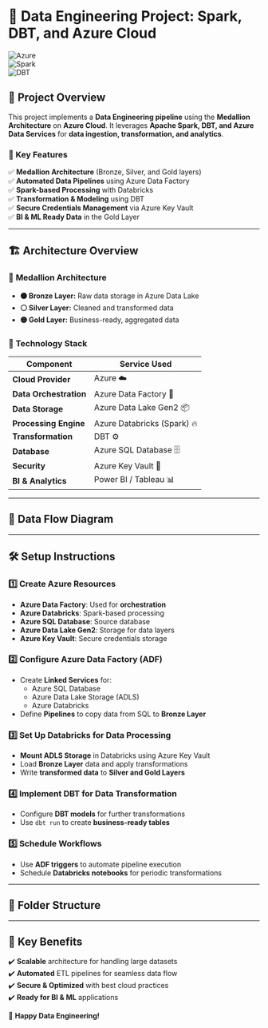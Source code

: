 # 🚀 Data Engineering Project: Spark, DBT, and Azure Cloud  

![Azure](https://img.shields.io/badge/Azure-Data%20Pipeline-blue?style=for-the-badge&logo=microsoft-azure)  
![Spark](https://img.shields.io/badge/Apache%20Spark-Big%20Data-orange?style=for-the-badge&logo=apache-spark)  
![DBT](https://img.shields.io/badge/DBT-Transformations-red?style=for-the-badge&logo=dbt)  

## 🌟 **Project Overview**  
This project implements a **Data Engineering pipeline** using the **Medallion Architecture** on **Azure Cloud**. It leverages **Apache Spark, DBT, and Azure Data Services** for **data ingestion, transformation, and analytics**.  

### **📌 Key Features**  
✅ **Medallion Architecture** (Bronze, Silver, and Gold layers)  
✅ **Automated Data Pipelines** using Azure Data Factory  
✅ **Spark-based Processing** with Databricks  
✅ **Transformation & Modeling** using DBT  
✅ **Secure Credentials Management** via Azure Key Vault  
✅ **BI & ML Ready Data** in the Gold Layer  

---

## 🏗 **Architecture Overview**  

### 🔷 **Medallion Architecture**  
- **🟤 Bronze Layer:** Raw data storage in Azure Data Lake  
- **⚪ Silver Layer:** Cleaned and transformed data  
- **🟡 Gold Layer:** Business-ready, aggregated data  

### 🔗 **Technology Stack**  
| Component | Service Used |
|-----------|-------------|
| **Cloud Provider** | Azure ☁️ |
| **Data Orchestration** | Azure Data Factory 🔄 |
| **Data Storage** | Azure Data Lake Gen2 📦 |
| **Processing Engine** | Azure Databricks (Spark) 🔥 |
| **Transformation** | DBT ⚙️ |
| **Database** | Azure SQL Database 🗄️ |
| **Security** | Azure Key Vault 🔑 |
| **BI & Analytics** | Power BI / Tableau 📊 |

---

## 🔄 **Data Flow Diagram**  


---

## 🛠 **Setup Instructions**  

### **1️⃣ Create Azure Resources**  
- **Azure Data Factory**: Used for **orchestration**  
- **Azure Databricks**: Spark-based processing  
- **Azure SQL Database**: Source database  
- **Azure Data Lake Gen2**: Storage for data layers  
- **Azure Key Vault**: Secure credentials storage  

### **2️⃣ Configure Azure Data Factory (ADF)**  
- Create **Linked Services** for:  
  - Azure SQL Database  
  - Azure Data Lake Storage (ADLS)  
  - Azure Databricks  
- Define **Pipelines** to copy data from SQL to **Bronze Layer**  

### **3️⃣ Set Up Databricks for Data Processing**  
- **Mount ADLS Storage** in Databricks using Azure Key Vault  
- Load **Bronze Layer** data and apply transformations  
- Write **transformed data** to **Silver and Gold Layers**  

### **4️⃣ Implement DBT for Data Transformation**  
- Configure **DBT models** for further transformations  
- Use `dbt run` to create **business-ready tables**  

### **5️⃣ Schedule Workflows**  
- Use **ADF triggers** to automate pipeline execution  
- Schedule **Databricks notebooks** for periodic transformations  

---

## 📂 **Folder Structure**  


---

## 🎯 **Key Benefits**  
✔️ **Scalable** architecture for handling large datasets  
✔️ **Automated** ETL pipelines for seamless data flow  
✔️ **Secure & Optimized** with best cloud practices  
✔️ **Ready for BI & ML** applications  


🚀 **Happy Data Engineering!**  
